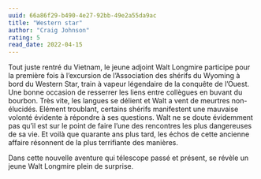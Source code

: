 ```yaml
---
uuid: 66a86f29-b490-4e27-92bb-49e2a55da9ac
title: "Western star"
author: "Craig Johnson"
rating: 5
read_date: 2022-04-15
---
```


Tout juste rentré du Vietnam, le jeune adjoint Walt Longmire participe pour la première fois à l’excursion de l’Association des shérifs du Wyoming à bord du Western Star, train à vapeur légendaire de la conquête de l’Ouest.
Une bonne occasion de resserrer les liens entre collègues en buvant du bourbon. Très vite, les langues se délient et Walt a vent de meurtres non-élucidés. Elément troublant, certains shérifs manifestent une mauvaise volonté évidente à répondre à ses questions.
Walt ne se doute évidemment pas qu’il est sur le point de faire l’une des rencontres les plus dangereuses de sa vie. Et voilà que quarante ans plus tard, les échos de cette ancienne affaire résonnent de la plus terrifiante des manières.

Dans cette nouvelle aventure qui télescope passé et présent, se révèle un jeune Walt Longmire plein de surprise.